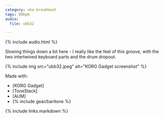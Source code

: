 ```yaml
---
category: uke-breakbeat
tags: 80bpm
audio:
  file: ubb32

---
```

{% include audio.html %}

Slowing things down a bit here - I really like the feel of this groove, with the two intertwined keyboard parts and the drum dropout.

{% include img src="ubb32.jpeg" alt="KORG Gadget screenshot" %}

Made with:

* [KORG Gadget]
* [ToneStack]
* [AUM]
* {% include gear/baritone %}

{% include links.markdown %}